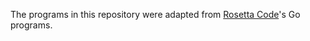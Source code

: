 The programs in this repository were adapted from [Rosetta Code](https://rosettacode.org/wiki/Rosetta_Code)'s Go programs.
